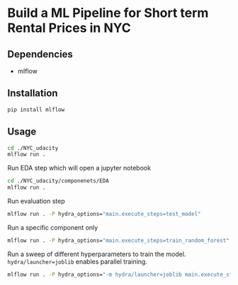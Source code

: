 # Build a ML Pipeline for Short term Rental Prices in NYC


## Dependencies
- mlflow


## Installation
```bash
pip install mlflow
```

## Usage

```bash
cd ./NYC_udacity
mlflow run . 
``` 

Run EDA step which will open a jupyter notebook
```bash
cd ./NYC_udacity/componenets/EDA
mlflow run . 
```

Run evaluation step
```bash
mlflow run . -P hydra_options="main.execute_steps=test_model"
```

Run a specific component only
```bash
mlflow run . -P hydra_options="main.execute_steps=train_random_forest"
```

Run a sweep of different hyperparameters to train the model. ```hydra/launcher=joblib``` enables parallel training.
```bash
mlflow run . -P hydra_options="-m hydra/launcher=joblib main.execute_steps=train_random_forest pipeline.model.random_forest.max_features=0.1,0.33,0.5,0.75,1 pipeline.tfidf.max_features=10,15,30"
```
